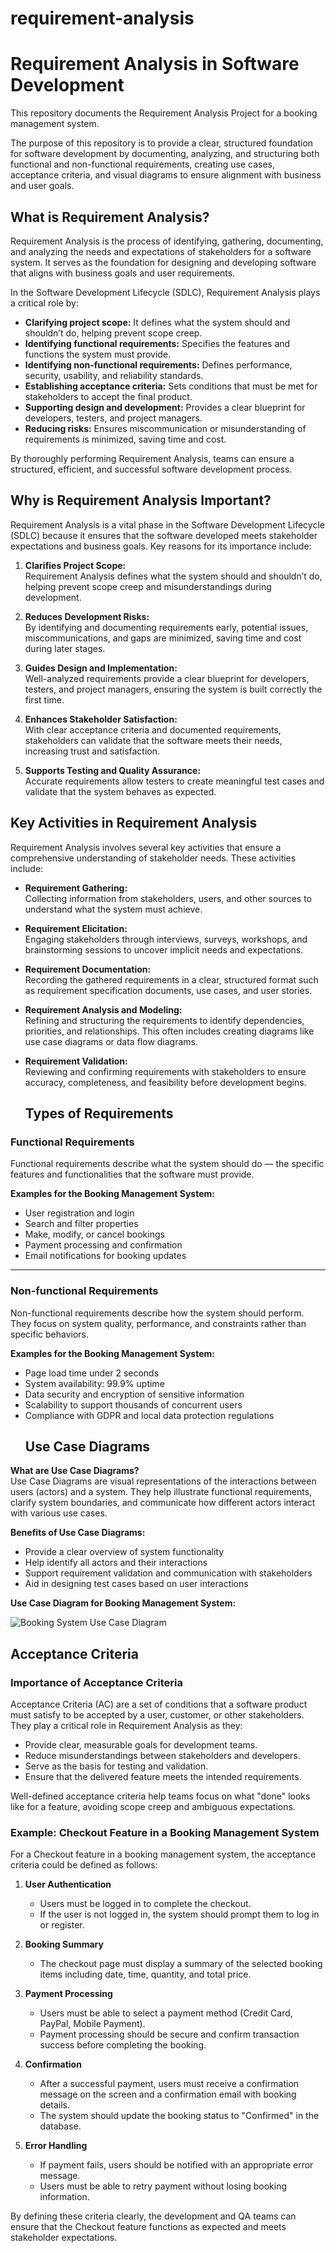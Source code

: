 # requirement-analysis
# Requirement Analysis in Software Development

This repository documents the Requirement Analysis Project for a booking management system. 

The purpose of this repository is to provide a clear, structured foundation for software development by documenting, analyzing, and structuring both functional and non-functional requirements, creating use cases, acceptance criteria, and visual diagrams to ensure alignment with business and user goals.
## What is Requirement Analysis?

Requirement Analysis is the process of identifying, gathering, documenting, and analyzing the needs and expectations of stakeholders for a software system. It serves as the foundation for designing and developing software that aligns with business goals and user requirements.

In the Software Development Lifecycle (SDLC), Requirement Analysis plays a critical role by:

- **Clarifying project scope:** It defines what the system should and shouldn’t do, helping prevent scope creep.
- **Identifying functional requirements:** Specifies the features and functions the system must provide.
- **Identifying non-functional requirements:** Defines performance, security, usability, and reliability standards.
- **Establishing acceptance criteria:** Sets conditions that must be met for stakeholders to accept the final product.
- **Supporting design and development:** Provides a clear blueprint for developers, testers, and project managers.
- **Reducing risks:** Ensures miscommunication or misunderstanding of requirements is minimized, saving time and cost.

By thoroughly performing Requirement Analysis, teams can ensure a structured, efficient, and successful software development process.
## Why is Requirement Analysis Important?

Requirement Analysis is a vital phase in the Software Development Lifecycle (SDLC) because it ensures that the software developed meets stakeholder expectations and business goals. Key reasons for its importance include:

1. **Clarifies Project Scope:**  
   Requirement Analysis defines what the system should and shouldn’t do, helping prevent scope creep and misunderstandings during development.

2. **Reduces Development Risks:**  
   By identifying and documenting requirements early, potential issues, miscommunications, and gaps are minimized, saving time and cost during later stages.

3. **Guides Design and Implementation:**  
   Well-analyzed requirements provide a clear blueprint for developers, testers, and project managers, ensuring the system is built correctly the first time.

4. **Enhances Stakeholder Satisfaction:**  
   With clear acceptance criteria and documented requirements, stakeholders can validate that the software meets their needs, increasing trust and satisfaction.

5. **Supports Testing and Quality Assurance:**  
   Accurate requirements allow testers to create meaningful test cases and validate that the system behaves as expected.


## Key Activities in Requirement Analysis

Requirement Analysis involves several key activities that ensure a comprehensive understanding of stakeholder needs. These activities include:

- **Requirement Gathering:**  
  Collecting information from stakeholders, users, and other sources to understand what the system must achieve.

- **Requirement Elicitation:**  
  Engaging stakeholders through interviews, surveys, workshops, and brainstorming sessions to uncover implicit needs and expectations.

- **Requirement Documentation:**  
  Recording the gathered requirements in a clear, structured format such as requirement specification documents, use cases, and user stories.

- **Requirement Analysis and Modeling:**  
  Refining and structuring the requirements to identify dependencies, priorities, and relationships. This often includes creating diagrams like use case diagrams or data flow diagrams.

- **Requirement Validation:**  
  Reviewing and confirming requirements with stakeholders to ensure accuracy, completeness, and feasibility before development begins.
  ## Types of Requirements

### Functional Requirements
Functional requirements describe what the system should do — the specific features and functionalities that the software must provide.

**Examples for the Booking Management System:**
- User registration and login
- Search and filter properties
- Make, modify, or cancel bookings
- Payment processing and confirmation
- Email notifications for booking updates

---

### Non-functional Requirements
Non-functional requirements describe how the system should perform. They focus on system quality, performance, and constraints rather than specific behaviors.

**Examples for the Booking Management System:**
- Page load time under 2 seconds
- System availability: 99.9% uptime
- Data security and encryption of sensitive information
- Scalability to support thousands of concurrent users
- Compliance with GDPR and local data protection regulations
  ## Use Case Diagrams

**What are Use Case Diagrams?**  
Use Case Diagrams are visual representations of the interactions between users (actors) and a system. They help illustrate functional requirements, clarify system boundaries, and communicate how different actors interact with various use cases.

**Benefits of Use Case Diagrams:**
- Provide a clear overview of system functionality
- Help identify all actors and their interactions
- Support requirement validation and communication with stakeholders
- Aid in designing test cases based on user interactions

**Use Case Diagram for Booking Management System:**

![Booking System Use Case Diagram](alx-booking-uc.png)

## Acceptance Criteria

### Importance of Acceptance Criteria
Acceptance Criteria (AC) are a set of conditions that a software product must satisfy to be accepted by a user, customer, or other stakeholders. They play a critical role in Requirement Analysis as they:

- Provide clear, measurable goals for development teams.
- Reduce misunderstandings between stakeholders and developers.
- Serve as the basis for testing and validation.
- Ensure that the delivered feature meets the intended requirements.

Well-defined acceptance criteria help teams focus on what "done" looks like for a feature, avoiding scope creep and ambiguous expectations.

### Example: Checkout Feature in a Booking Management System
For a Checkout feature in a booking management system, the acceptance criteria could be defined as follows:

1. **User Authentication**
   - Users must be logged in to complete the checkout.
   - If the user is not logged in, the system should prompt them to log in or register.

2. **Booking Summary**
   - The checkout page must display a summary of the selected booking items including date, time, quantity, and total price.

3. **Payment Processing**
   - Users must be able to select a payment method (Credit Card, PayPal, Mobile Payment).
   - Payment processing should be secure and confirm transaction success before completing the booking.

4. **Confirmation**
   - After a successful payment, users must receive a confirmation message on the screen and a confirmation email with booking details.
   - The system should update the booking status to "Confirmed" in the database.

5. **Error Handling**
   - If payment fails, users should be notified with an appropriate error message.
   - Users must be able to retry payment without losing booking information.

By defining these criteria clearly, the development and QA teams can ensure that the Checkout feature functions as expected and meets stakeholder expectations.




